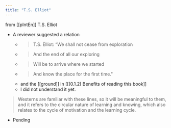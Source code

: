 ```yaml
---
title: "T.S. Elliot"
---
```


from [[pIntEn]]
T.S. Elliot
- A reviewer suggested a relation
    - > T.S. Elliot: “We shall not cease from exploration
    - >  And the end of all our exploring
    - >  Will be to arrive where we started
    - >  And know the place for the first time."
    - and the [[ground]] in [[(0.1.2) Benefits of reading this book]]
    - I did not understand it yet.
> Westerns are familiar with these lines, so it will be meaningful to them, and it refers to the circular nature of learning and knowing, which also relates to the cycle of motivation and the learning cycle.

- Pending
